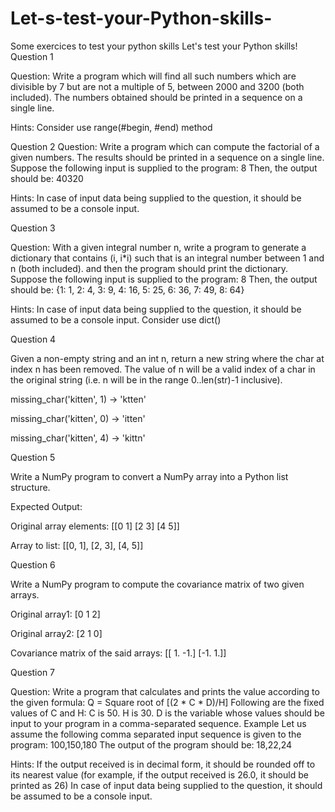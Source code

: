 # Let-s-test-your-Python-skills-
Some exercices to test your python skills
Let's test your Python skills! 
Question 1 

Question: Write a program which will find all such numbers which are divisible by 7 but are not a multiple of 5, between 2000 and 3200 (both included). The numbers obtained should be printed in a sequence on a single line.

Hints: Consider use range(#begin, #end) method 
 

Question 2 Question: Write a program which can compute the factorial of a given numbers. The results should be printed in a sequence on a single line. Suppose the following input is supplied to the program: 8 Then, the output should be: 40320 

Hints: In case of input data being supplied to the question, it should be assumed to be a console input. 

Question 3 

Question: With a given integral number n, write a program to generate a dictionary that contains (i, i*i) such that is an integral number between 1 and n (both included). and then the program should print the dictionary. Suppose the following input is supplied to the program: 8 Then, the output should be: {1: 1, 2: 4, 3: 9, 4: 16, 5: 25, 6: 36, 7: 49, 8: 64} 

 

Hints: In case of input data being supplied to the question, it should be assumed to be a console input. Consider use dict()
 

Question 4 

Given a non-empty string and an int n, return a new string where the char at index n has been removed. The value of n will be a valid index of a char in the original string (i.e. n will be in the range 0..len(str)-1 inclusive). 

missing_char('kitten', 1) → 'ktten' 

missing_char('kitten', 0) → 'itten' 

missing_char('kitten', 4) → 'kittn' 

Question 5 

Write a NumPy program to convert a NumPy array into a Python list structure.

Expected Output: 

Original array elements: [[0 1] [2 3] [4 5]] 

Array to list: [[0, 1], [2, 3], [4, 5]] 
 

Question 6

Write a NumPy program to compute the covariance matrix of two given arrays. 

Original array1: [0 1 2] 

Original array2: [2 1 0] 

Covariance matrix of the said arrays: [[ 1. -1.] [-1. 1.]]
 

Question 7

Question: Write a program that calculates and prints the value according to the given formula: Q = Square root of [(2 * C * D)/H] Following are the fixed values of C and H: C is 50. H is 30. D is the variable whose values should be input to your program in a comma-separated sequence. Example Let us assume the following comma separated input sequence is given to the program: 100,150,180 The output of the program should be: 18,22,24 

Hints: If the output received is in decimal form, it should be rounded off to its nearest value (for example, if the output received is 26.0, it should be printed as 26) In case of input data being supplied to the question, it should be assumed to be a console input. 
